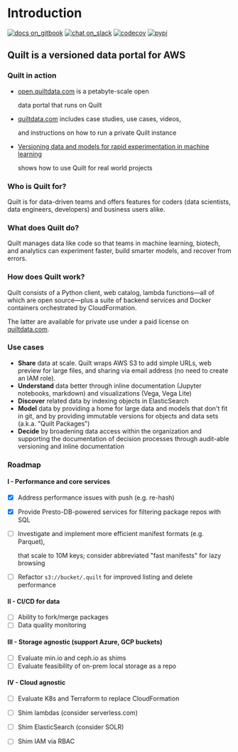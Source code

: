 # Introduction

[![docs on\_gitbook](https://img.shields.io/badge/docs-on_gitbook-blue.svg?style=flat-square)](https://docs.quiltdata.com/) [![chat on\_slack](https://img.shields.io/badge/chat-on_slack-blue.svg?style=flat-square)](https://slack.quiltdata.com/) [![codecov](https://codecov.io/gh/quiltdata/quilt/branch/master/graph/badge.svg)](https://codecov.io/gh/quiltdata/quilt) [![pypi](https://img.shields.io/pypi/v/quilt3.svg?style=flat-square)](https://pypi.org/project/quilt3/)

## Quilt is a versioned data portal for AWS

### Quilt in action

* [open.quiltdata.com](https://open.quiltdata.com/) is a petabyte-scale open

  data portal that runs on Quilt

* [quiltdata.com](https://quiltdata.com) includes case studies, use cases, videos,

  and instructions on how to run a private Quilt instance

* [Versioning data and models for rapid experimentation in machine learning](https://medium.com/pytorch/how-to-iterate-faster-in-machine-learning-by-versioning-data-and-models-featuring-detectron2-4fd2f9338df5)

  shows how to use Quilt for real world projects

### Who is Quilt for?

Quilt is for data-driven teams and offers features for coders \(data scientists, data engineers, developers\) and business users alike.

### What does Quilt do?

Quilt manages data like code so that teams in machine learning, biotech, and analytics can experiment faster, build smarter models, and recover from errors.

### How does Quilt work?

Quilt consists of a Python client, web catalog, lambda functions—all of which are open source—plus a suite of backend services and Docker containers orchestrated by CloudFormation.

The latter are available for private use under a paid license on [quiltdata.com](https://quiltdata.com).

### Use cases

* **Share** data at scale. Quilt wraps AWS S3 to add simple URLs, web preview for large files, and sharing via email address \(no need to create an IAM role\).
* **Understand** data better through inline documentation \(Jupyter notebooks, markdown\) and visualizations \(Vega, Vega Lite\)
* **Discover** related data by indexing objects in ElasticSearch
* **Model** data by providing a home for large data and models that don't fit in git, and by providing immutable versions for objects and data sets \(a.k.a. "Quilt Packages"\)
* **Decide** by broadening data access within the organization and supporting the documentation of decision processes through audit-able versioning and inline documentation

### Roadmap

#### I - Performance and core services

* [x] Address performance issues with push \(e.g. re-hash\)
* [x] Provide Presto-DB-powered services for filtering package repos with SQL
* [ ] Investigate and implement more efficient manifest formats \(e.g. Parquet\),

  that scale to 10M keys; consider abbreviated "fast manifests" for lazy browsing

* [ ] Refactor `s3://bucket/.quilt` for improved listing and delete performance

#### II - CI/CD for data

* [ ] Ability to fork/merge packages
* [ ] Data quality monitoring

#### III - Storage agnostic \(support Azure, GCP buckets\)

* [ ] Evaluate min.io and ceph.io as shims
* [ ] Evaluate feasibility of on-prem local storage as a repo

#### IV - Cloud agnostic

* [ ] Evaluate K8s and Terraform to replace CloudFormation
* [ ] Shim lambdas \(consider serverless.com\)
* [ ] Shim ElasticSearch \(consider SOLR\)
* [ ] Shim IAM via RBAC

